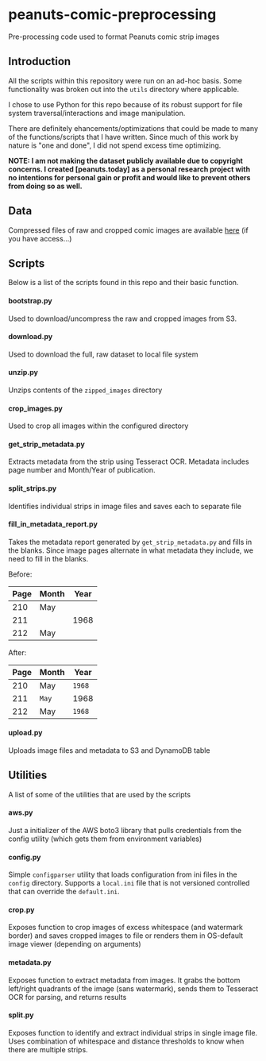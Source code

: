# peanuts-comic-preprocessing

Pre-processing code used to format Peanuts comic strip images

## Introduction

All the scripts within this repository were run on an ad-hoc basis. Some functionality was broken out into the `utils` directory where applicable.

I chose to use Python for this repo because of its robust support for file system traversal/interactions and image manipulation.

There are definitely ehancements/optimizations that could be made to many of the functions/scripts that I have written. Since much of this work by nature is "one and done", I did not spend excess time optimizing.

**NOTE: I am not making the dataset publicly available due to copyright concerns. I created [peanuts.today] as a personal research project with no intentions for personal gain or profit and would like to prevent others from doing so as well.**

## Data

Compressed files of raw and cropped comic images are available [here](https://console.aws.amazon.com/s3/buckets/peanuts-comics) (if you have access...)

## Scripts

Below is a list of the scripts found in this repo and their basic function.

#### bootstrap.py

Used to download/uncompress the raw and cropped images from S3.

#### download.py

Used to download the full, raw dataset to local file system

#### unzip.py

Unzips contents of the `zipped_images` directory

#### crop_images.py

Used to crop all images within the configured directory

#### get_strip_metadata.py

Extracts metadata from the strip using Tesseract OCR. Metadata includes page number and Month/Year of publication.

#### split_strips.py

Identifies individual strips in image files and saves each to separate file

#### fill_in_metadata_report.py

Takes the metadata report generated by `get_strip_metadata.py` and fills in the blanks. Since image pages alternate in what metadata they include, we need to fill in the blanks.

Before:

| Page | Month | Year |
|------|-------|------|
| 210  | May   |      |
| 211  |       | 1968 |
| 212  | May   |      |

After:

| Page | Month | Year |
|------|-------|------|
| 210  | May   | `1968` |
| 211  | `May` | 1968   |
| 212  | May   |  `1968`|

#### upload.py

Uploads image files and metadata to S3 and DynamoDB table

## Utilities

A list of some of the utilities that are used by the scripts

#### aws.py

Just a initializer of the AWS boto3 library that pulls credentials from the config utility (which gets them from environment variables)

#### config.py

Simple `configparser` utility that loads configuration from ini files in the `config` directory. Supports a `local.ini` file that is not versioned controlled that can override the `default.ini`.

#### crop.py

Exposes function to crop images of excess whitespace (and watermark border) and saves cropped images to file or renders them in OS-default image viewer (depending on arguments)

#### metadata.py

Exposes function to extract metadata from images. It grabs the bottom left/right quadrants of the image (sans watermark), sends them to Tesseract OCR for parsing, and returns results

#### split.py

Exposes function to identify and extract individual strips in single image file. Uses combination of whitespace and distance thresholds to know when there are multiple strips.

